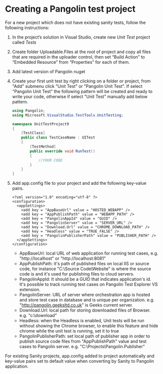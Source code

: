 # Creating a Pangolin test project
For a new project which does not have existing sanity tests, follow the following instructions:

1. In the project’s solution in Visual Studio, create new *Unit Test* project called *Tests*

2. Create folder Uploadable.Files at the root of project and copy all files that are required in the uploader control, then set “Build Action” to “Embedded Resource” from “Properties”  for each of them.

3. Add latest version of Pangolin nuget

4. Create your first unit test by right clicking on a folder or project, from "Add" submenu click "Unit Test" or "Pangolin Unit Test". If select "Pangolin Unit Test" the following pattern will be created and ready to write your code, otherwise if select "Unit Test" manually add below pattern.

   ```c#
   using Pangolin;
   using Microsoft.VisualStudio.TestTools.UnitTesting;
   
   namespace UnitTestProject9
   {
       [TestClass]
       public class TestCaseName : UITest
       {
           [TestMethod]
           public override void RunTest()
           {
               //YOUR CODE
           }
       }
   }
   ```

   

   

5. Add app.config file to your project and add the following key-value pairs.

   ```xaml
   <?xml version="1.0" encoding="utf-8" ?>
   <configuration>
     <appSettings>
       <add key = "AppBaseUrl" value = "HOSTED_WEBAPP" />
       <add key = "AppPublishPath" value = "WEBAPP_PATH" />
       <add key = "PangolinAppId" value = "GUID" />
       <add key = "PangolinServer" value = "SERVER_URL" />
       <add key = "Download.Url" value = "CHROME_DOWNLOAD_PATH" />
       <add key = "Headless" value = "TRUE_FALSE" />
       <add key = "PangolinPublisherPath" value = "PUBLISHER_PATH" />
     </appSettings>
   </configuration>
   ```

   

   - AppBaseUrl: local URL of web application for running test cases, e.g. "http://localhost" or "http://localhost:8081"
   - AppPublishPath: it's path of published files on local IIS or source code, for instance "C:\Source Code\Website" is where the source code is and it's used for publishing files to cloud servers.
   - PangolinAppId: It should be a GUID that indicates application's id. It's possible to track running test cases on Pangolin Test Explorer VS extension.
   - PangolinServer: URL of server where orchestration app is hosted and store test case in database and is unique per organization. e.g. "http://pangolin.geeksltd.co.uk" is Geeks current server.
   - Download.Url: local path for storing downloaded files of Browser. e.g. "c:\download"
   - Headless: when the Headless is enabled, Unit tests will be run without showing the Chrome browser, to enable this feature and hide chrome while the unit test is running, set it to true
   - PangolinPublisherPath: set local path of publisher app in order to publish source code files from "AppPublishPath" value and test cases to Pangolin server. e.g. "C:\Projects\Pangolin.Publisher"



For existing Sanity projects, app.config added to project automatically and key-value pairs set to default value when converting by Sanity to Pangolin application. 